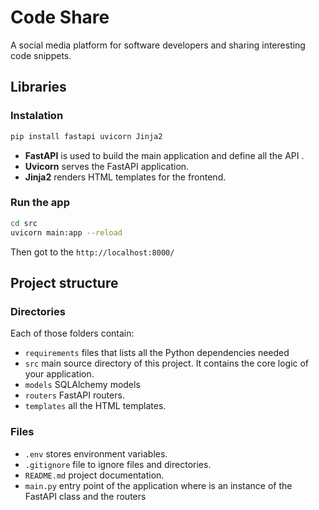 # Code Share
A social media platform for software developers and sharing interesting code snippets.

## Libraries

### Instalation
``` bash
pip install fastapi uvicorn Jinja2
```

- **FastAPI** is used to build the main application and define all the API .
- **Uvicorn** serves the FastAPI application.
- **Jinja2** renders HTML templates for the frontend.

### Run the app
``` bash
cd src
uvicorn main:app --reload
```
Then got to the `http://localhost:8000/`


## Project structure

### Directories
Each of those folders contain:
- `requirements` files that lists all the Python dependencies needed
- `src` main source directory of this project. It contains the core logic of your application.
- `models` SQLAlchemy models
- `routers` FastAPI routers.
- `templates` all the HTML templates.

### Files
- `.env` stores environment variables.
- `.gitignore` file to ignore files and directories.
- `README.md` project documentation.
- `main.py` entry point of the application where is an instance of the FastAPI class and the routers
